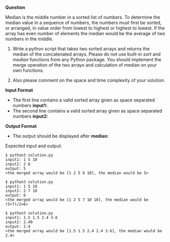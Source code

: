 **Question**

Median is the middle number in a sorted list of numbers. To determine the median value in a sequence of numbers, the numbers must first be sorted, or arranged, in value order from lowest to highest or highest to lowest. If the array has even number of elements the median would be the average of two numbers in the middle.

1. Write a python script that takes two sorted arrays and returns the median of the concatenated arrays. Please do not use built-in *sort* and *median* functions from any Python package. You should implement the merge operation of the two arrays and calculation of median on your own functions.

2. Also please comment on the space and time complexity of your solution.

**Input Format**

- The first line contains a valid sorted array given as space separated numbers **input1:**. 
- The second line contains a valid sorted array given as space separated numbers **input2:**

**Output Format**
- The output should be displayed after **median:**

Expected input and output:
```
$ python3 solution.py
input1: 1 5 10
input2: 2 6
output: 5
<the merged array would be [1 2 5 6 10], the median would be 5>

$ python3 solution.py
input1: 1 5 10
input2: 2 7 10
output: 6
<the merged array would be [1 2 5 7 10 10], the median would be (5+7)/2=6>

$ python3 solution.py
input1: 1.5 1.5 2.4 3.6
input2: 2.40
output: 2.4
<the merged array would be [1.5 1.5 2.4 2.4 3.6], the median would be 2.4>
